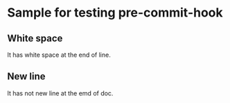 # Sample for testing pre-commit-hook

## White space

It has white space at the end of line. 

## New line

It has not new line at the emd of doc.